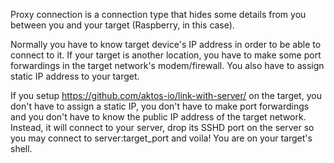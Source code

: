 Proxy connection is a connection type that hides some details from you between you and your target (Raspberry, in this case).

Normally you have to know target device's IP address in order to be able to connect to it. If your target is another location, you have to make some port forwardings in the target network's modem/firewall. You also have to assign static IP address to your target.

If you setup https://github.com/aktos-io/link-with-server/ on the target, you don't have to assign a static IP, you don't have to make port forwardings and you don't have to know the public IP address of the target network. Instead, it will connect to your server, drop its SSHD port on the server so you may connect to server:target_port and voila! You are on your target's shell.

